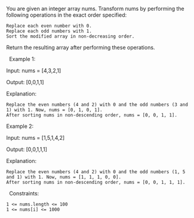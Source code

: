 You are given an integer array nums. Transform nums by performing the following operations in the exact order specified:


	Replace each even number with 0.
	Replace each odd numbers with 1.
	Sort the modified array in non-decreasing order.


Return the resulting array after performing these operations.

 
Example 1:


Input: nums = [4,3,2,1]

Output: [0,0,1,1]

Explanation:


	Replace the even numbers (4 and 2) with 0 and the odd numbers (3 and 1) with 1. Now, nums = [0, 1, 0, 1].
	After sorting nums in non-descending order, nums = [0, 0, 1, 1].



Example 2:


Input: nums = [1,5,1,4,2]

Output: [0,0,1,1,1]

Explanation:


	Replace the even numbers (4 and 2) with 0 and the odd numbers (1, 5 and 1) with 1. Now, nums = [1, 1, 1, 0, 0].
	After sorting nums in non-descending order, nums = [0, 0, 1, 1, 1].



 
Constraints:


	1 <= nums.length <= 100
	1 <= nums[i] <= 1000

